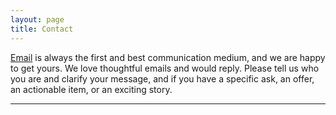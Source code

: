 ```yaml
---
layout: page
title: Contact
---
```


[Email](mailto:hi@oinam.com) is always the first and best communication medium, and we are happy to get yours. We love thoughtful emails and would reply. Please tell us who you are and clarify your message, and if you have a specific ask, an offer, an actionable item, or an exciting story.

---

<iframe data-tally-src="https://tally.so/embed/me5vdx?alignLeft=1&hideTitle=1&transparentBackground=1&dynamicHeight=1" loading="lazy" width="100%" height="600" frameborder="0" marginheight="0" marginwidth="0" title="Contact"></iframe><script>var d=document,w="https://tally.so/widgets/embed.js",v=function(){"undefined"!=typeof Tally?Tally.loadEmbeds():d.querySelectorAll("iframe[data-tally-src]:not([src])").forEach((function(e){e.src=e.dataset.tallySrc}))};if(d.querySelector('script[src="'+w+'"]'))v();else{var s=d.createElement("script");s.src=w,s.onload=v,s.onerror=v,d.body.appendChild(s);}</script>